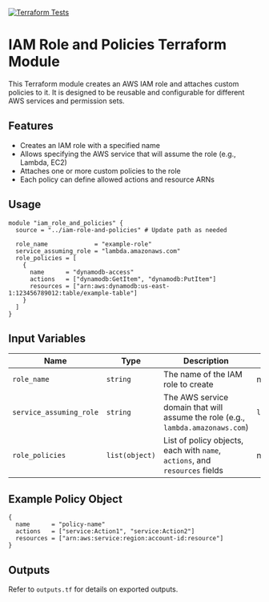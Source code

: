 [![Terraform Tests](https://github.com/ZhangMaKe/tf-module-iam-role-and-policy/actions/workflows/test.yml/badge.svg)](https://github.com/ZhangMaKe/tf-module-iam-role-and-policy/actions/workflows/test.yml)

# IAM Role and Policies Terraform Module

This Terraform module creates an AWS IAM role and attaches custom policies to it. It is designed to be reusable and configurable for different AWS services and permission sets.

## Features
- Creates an IAM role with a specified name
- Allows specifying the AWS service that will assume the role (e.g., Lambda, EC2)
- Attaches one or more custom policies to the role
- Each policy can define allowed actions and resource ARNs

## Usage

```hcl
module "iam_role_and_policies" {
  source = "../iam-role-and-policies" # Update path as needed

  role_name             = "example-role"
  service_assuming_role = "lambda.amazonaws.com"
  role_policies = [
    {
      name      = "dynamodb-access"
      actions   = ["dynamodb:GetItem", "dynamodb:PutItem"]
      resources = ["arn:aws:dynamodb:us-east-1:123456789012:table/example-table"]
    }
  ]
}
```

## Input Variables

| Name                  | Type         | Description                                                                 | Default                  |
|-----------------------|--------------|-----------------------------------------------------------------------------|--------------------------|
| `role_name`           | `string`     | The name of the IAM role to create                                          | n/a                      |
| `service_assuming_role` | `string`   | The AWS service domain that will assume the role (e.g., `lambda.amazonaws.com`) | `lambda.amazonaws.com`   |
| `role_policies`       | `list(object)` | List of policy objects, each with `name`, `actions`, and `resources` fields | n/a                      |

## Example Policy Object
```hcl
{
  name      = "policy-name"
  actions   = ["service:Action1", "service:Action2"]
  resources = ["arn:aws:service:region:account-id:resource"]
}
```

## Outputs
Refer to `outputs.tf` for details on exported outputs.


